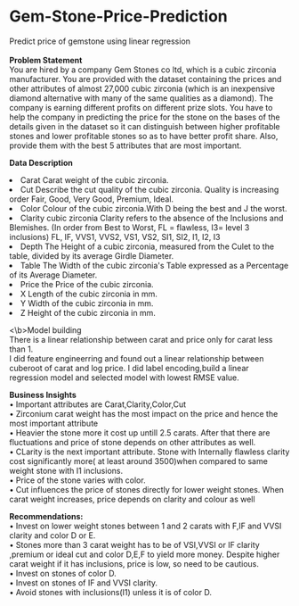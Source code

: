 # Gem-Stone-Price-Prediction
Predict price of gemstone using linear regression<br><br>
<b>Problem Statement</b><br>
You are hired by a company Gem Stones co ltd, which is a cubic zirconia manufacturer. You are provided with the dataset containing the prices and other attributes of almost 27,000 cubic zirconia (which is an inexpensive diamond alternative with many of the same qualities as a diamond). The company is earning different profits on different prize slots. You have to help the company in predicting the price for the stone on the bases of the details given in the dataset so it can distinguish between higher profitable stones and lower profitable stones so as to have better profit share. Also, provide them with the best 5 attributes that are most important.

<b>Data Description</b><br>

<li>Carat	 Carat weight of the cubic zirconia.</li>
<li>Cut	 Describe the cut quality of the cubic zirconia. Quality is increasing order Fair, Good, Very Good, Premium, Ideal.</li>
<li>Color 	 Colour of the cubic zirconia.With D being the best and J the worst.</li>
<li>Clarity	 cubic zirconia Clarity refers to the absence of the Inclusions and Blemishes. (In order from Best to Worst, FL = flawless, I3= level 3 inclusions) FL, IF, VVS1, VVS2, VS1, VS2, SI1, SI2, I1, I2, I3</li>
<li>Depth	 The Height of a cubic zirconia, measured from the Culet to the table, divided by its average Girdle Diameter.</li>
<li>Table	 The Width of the cubic zirconia's Table expressed as a Percentage of its Average Diameter.</li>
<li>Price	 the Price of the cubic zirconia.</li>
<li>X	 Length of the cubic zirconia in mm.</li>
<li>Y	 Width of the cubic zirconia in mm.</li>
<li>Z	 Height of the cubic zirconia in mm.</li>

<\b>Model building</b><br>
There is a linear relationship between carat and price only for carat less than 1.<br>
I did feature engineerring and found out a linear relationship between cuberoot of carat and log price. I did label encoding,build a linear regression model and selected model with lowest RMSE value.

<b>Business Insights</b><br>
•	Important attributes are 	Carat,Clarity,Color,Cut<br> 
•	Zirconium carat weight has the most impact on the price  and hence the most important attribute<br>
•	Heavier the stone more it cost up untill 2.5 carats. After that there are fluctuations and price of stone depends on other attributes as well.<br>
•	CLarity is the next important attribute. Stone with Internally flawless clarity  cost significantly more( at least around 3500)when compared to same weight stone with I1 inclusions. <br>
•	Price of the stone varies with color.<br>
•	Cut influences the price of stones directly for lower weight stones. When carat weight increases, price depends on clarity and colour as well

<b>Recommendations:</b><br>
•	Invest on lower weight stones  between 1 and 2 carats with F,IF and VVSI clarity and color D or E.<br>
•	Stones more than 3 carat weight has to be of VSI,VVSI or IF clarity ,premium or ideal cut and color D,E,F to yield more money. Despite higher carat weight if it has inclusions, price is low, so need to be cautious.<br>
•	Invest on stones of color D.<br>
•	Invest on stones of IF and VVSI clarity.<br>
•	Avoid stones with inclusions(I1) unless it is of color D.<br>

